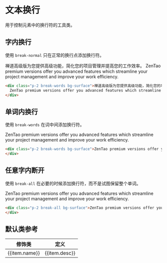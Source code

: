 # 文本换行

用于控制元素中的换行符的工具类。

## 字内换行

使用 `break-normal` 只在正常的换行点添加换行符。

<Example>
  <div class="p-2 break-words bg-surface">禅道高级版为您提供高级功能，简化您的项目管理并提高您的工作效率。
    ZenTao premium versions offer you advanced features which streamline your project management and improve your work efficiency.
  </div>
</Example>

```html
<div class="p-2 break-words bg-surface">禅道高级版为您提供高级功能，简化您的项目管理并提高您的工作效率。
  ZenTao premium versions offer you advanced features which streamline your project management and improve your work efficiency.
</div>
```

## 单词内换行

使用 `break-words` 在词中间添加换行符。

<Example>
  <div class="p-2 break-words bg-surface">ZenTao premium versions offer you advanced features which streamline your project management and improve your work efficiency.
  </div>
</Example>

```html
<div class="p-2 break-words bg-surface">ZenTao premium versions offer you advanced features which streamline your project management and improve your work efficiency.
</div>
```

## 任意字内断开

使用 `break-all` 在必要的时候添加换行符，而不是试图保留整个单词。

<Example>
  <div class="p-2 break-all bg-surface">ZenTao premium versions offer you advanced features which streamline your project management and improve your work efficiency.
  </div>
</Example>

```html
<div class="p-2 break-all bg-surface">ZenTao premium versions offer you advanced features which streamline your project management and improve your work efficiency.
</div>
```

## 默认类参考

<Example>
  <table class="table">
    <thead>
      <tr>
        <th>修饰类</th>
        <th>定义</th>
      </tr>
    </thead>
    <tbody>
      <tr v-for="item in wordBreakJson">
        <td>{{item.name}}</td>
        <td>{{item.desc}}</td>
      </tr>
    </tbody>
   </table>
</Example>

<script setup>
  const wordBreakJson = [
    {name: 'break-normal', desc: 'overflow-wrap: normal;word-break: normal;'},
    {name: 'break-words', desc: 'overflow-wrap: break-word;'},
    {name: 'break-all', desc: 'word-break: break-all;'},
  ]
</script>
